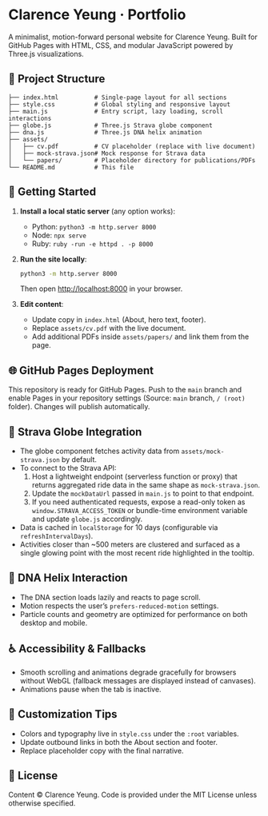 # Clarence Yeung · Portfolio

A minimalist, motion-forward personal website for Clarence Yeung. Built for GitHub Pages with HTML, CSS, and modular JavaScript powered by Three.js visualizations.

## 📁 Project Structure

```
├── index.html          # Single-page layout for all sections
├── style.css           # Global styling and responsive layout
├── main.js             # Entry script, lazy loading, scroll interactions
├── globe.js            # Three.js Strava globe component
├── dna.js              # Three.js DNA helix animation
├── assets/
│   ├── cv.pdf          # CV placeholder (replace with live document)
│   ├── mock-strava.json# Mock response for Strava data
│   └── papers/         # Placeholder directory for publications/PDFs
└── README.md           # This file
```

## 🚀 Getting Started

1. **Install a local static server** (any option works):
   - Python: `python3 -m http.server 8000`
   - Node: `npx serve`
   - Ruby: `ruby -run -e httpd . -p 8000`

2. **Run the site locally**:
   ```bash
   python3 -m http.server 8000
   ```
   Then open [http://localhost:8000](http://localhost:8000) in your browser.

3. **Edit content**:
   - Update copy in `index.html` (About, hero text, footer).
   - Replace `assets/cv.pdf` with the live document.
   - Add additional PDFs inside `assets/papers/` and link them from the page.

## 🌐 GitHub Pages Deployment

This repository is ready for GitHub Pages. Push to the `main` branch and enable Pages in your repository settings (Source: `main` branch, `/ (root)` folder). Changes will publish automatically.

## 🧭 Strava Globe Integration

- The globe component fetches activity data from `assets/mock-strava.json` by default.
- To connect to the Strava API:
  1. Host a lightweight endpoint (serverless function or proxy) that returns aggregated ride data in the same shape as `mock-strava.json`.
  2. Update the `mockDataUrl` passed in `main.js` to point to that endpoint.
  3. If you need authenticated requests, expose a read-only token as `window.STRAVA_ACCESS_TOKEN` or bundle-time environment variable and update `globe.js` accordingly.
- Data is cached in `localStorage` for 10 days (configurable via `refreshIntervalDays`).
- Activities closer than ~500 meters are clustered and surfaced as a single glowing point with the most recent ride highlighted in the tooltip.

## 🧬 DNA Helix Interaction

- The DNA section loads lazily and reacts to page scroll.
- Motion respects the user’s `prefers-reduced-motion` settings.
- Particle counts and geometry are optimized for performance on both desktop and mobile.

## ♿ Accessibility & Fallbacks

- Smooth scrolling and animations degrade gracefully for browsers without WebGL (fallback messages are displayed instead of canvases).
- Animations pause when the tab is inactive.

## 🔧 Customization Tips

- Colors and typography live in `style.css` under the `:root` variables.
- Update outbound links in both the About section and footer.
- Replace placeholder copy with the final narrative.

## 📝 License

Content © Clarence Yeung. Code is provided under the MIT License unless otherwise specified.
